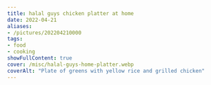 ```yaml
---
title: halal guys chicken platter at home
date: 2022-04-21
aliases:
- /pictures/202204210000
tags:
- food
- cooking
showFullContent: true
cover: /misc/halal-guys-home-platter.webp
coverAlt: "Plate of greens with yellow rice and grilled chicken"
---
```

